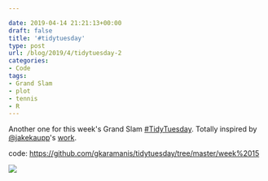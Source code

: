 ```yaml
---

date: 2019-04-14 21:21:13+00:00
draft: false
title: '#tidytuesday'
type: post
url: /blog/2019/4/tidytuesday-2
categories:
- Code
tags:
- Grand Slam
- plot
- tennis
- R
---
```


Another one for this week's Grand Slam [#TidyTuesday](https://mobile.twitter.com/hashtag/TidyTuesday?src=hashtag_click). Totally inspired by [@jakekaupp](https://twitter.com/jakekaupp)'s [work](https://twitter.com/jakekaupp/status/1116756586729439236).

code: https://github.com/gkaramanis/tidytuesday/tree/master/week%2015  
  



  
![](/images/2019-04-14-20194tidytuesday-2/image-asset.png)

